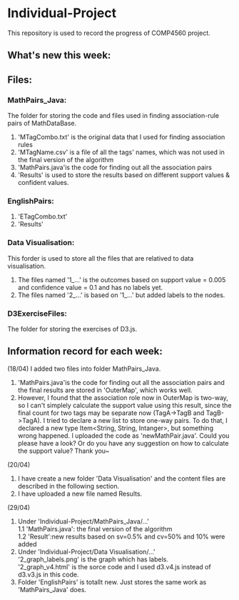 # Individual-Project
This repository is used to record the progress of COMP4560 project.

## What's new this week:


## Files:
### MathPairs_Java:
The folder for storing the code and files used in finding association-rule pairs of MathDataBase.
1. 'MTagCombo.txt' is the original data that I used for finding association rules
2. 'MTagName.csv' is a file of all the tags' names, which was not used in the final version of the algorithm
3. 'MathPairs.java'is the code for finding out all the association pairs 
4. 'Results' is used to store the results based on different support values & confident values.

### EnglishPairs:
1. 'ETagCombo.txt'
2. 'Results'

### Data Visualisation:
This forder is used to store all the files that are relatived to data visualisation.
1. The files named '1_...' is the outcomes based on support value = 0.005 and confidence value = 0.1 and has no labels yet.
2. The files named '2_...' is based on '1_...' but added labels to the nodes.

### D3ExerciseFiles:
The folder for storing the exercises of D3.js.

## Information record for each week:
(18/04) 
I added two files into folder MathPairs_Java.
1. 'MathPairs.java'is the code for finding out all the association pairs and the final results are stored in 'OuterMap', which works well.
2. However, I found that the association role now in OuterMap is two-way, so I can't simplely calculate the support value using this result, since the final count for two tags may be separate now (TagA->TagB and TagB->TagA). I tried to declare a new list to store one-way pairs. To do that, I declared a new type Item<String, String, Intanger>, but something wrong happened. I uploaded the code as 'newMathPair.java'. Could you please have a look? Or do you have any suggestion on how to calculate the support value? Thank you~

(20/04)
1. I have create a new folder 'Data Visualisation' and the content files are described in the following section.
2. I have uploaded a new file named Results.

(29/04)
1. Under 'Individual-Project/MathPairs_Java/...'<br />
   1.1 'MathPairs.java': the final version of the algorithm<br />
   1.2 'Result':new results based on sv=0.5% and cv=50% and 10% were added<br />
2. Under 'Individual-Project/Data Visualisation/...'<br />
   '2_graph_labels.png' is the graph which has labels.<br />
   '2_graph_v4.html' is the sorce code and I used d3.v4.js instead of d3.v3.js in this code.<br />
3. Folder 'EnglishPairs' is totallt new. Just stores the same work as 'MathPairs_Java' does.<br/>
